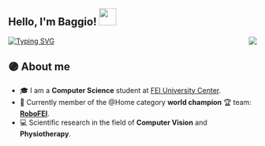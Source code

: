 ## Hello, I'm Baggio! <img src="https://media.giphy.com/media/hvRJCLFzcasrR4ia7z/giphy.gif" width="35">

<p>
<a href="https://git.io/typing-svg"><img src="https://readme-typing-svg.demolab.com?font=Fira+Code&duration=4000&pause=1000&color=E133F7&center=false&width=435&lines=Computer+Science+Student;RoboFEI%40Home+Member;Computer+Vision+Researcher" alt="Typing SVG" /></a>
<img align="right" src="https://github-readme-stats.vercel.app/api?username=baggiio&show_icons=true&theme=jolly">
</p>

## :purple_circle:  About me
- :mortar_board: I am a **Computer Science** student at <a href="https://portal.fei.edu.br/">FEI University Center</a>.
- :robot: Currently member of the @Home category **world champion** :trophy: team: <a href="https://www.instagram.com/robofei/">**RoboFEI**</a>.
- :computer: Scientific research in the field of **Computer Vision** and **Physiotherapy**.
